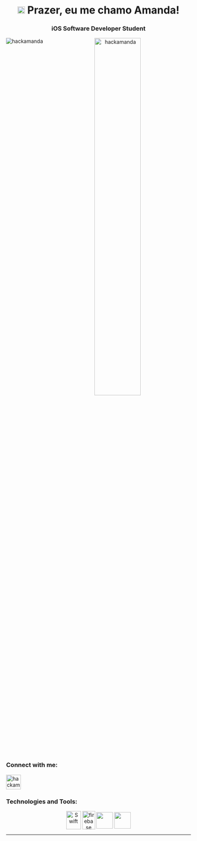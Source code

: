 <h1 align="center"><img src="https://logodownload.org/wp-content/uploads/2013/12/apple-logo-1.png" width="20" /> Prazer, eu me chamo Amanda!</h1>
<h3 align="center"> iOS Software Developer Student</h3>
<div align="center">

<p><img align="left" src="https://github-readme-stats.vercel.app/api?username=hackamanda&theme=jolly&show_icons=true&hide=issues" alt="hackamanda" /></p>
<p><img align="center" src="https://github-readme-stats.vercel.app/api/top-langs/?username=hackamanda&layout=compact&theme=jolly&hide=issues" alt="hackamanda" width="50%" /></p>
  
  
  
  
  <h3 align="left">Connect with me:</h3>
<p style="text-align:left">
<a href="https://www.linkedin.com/in/hackamanda/" target="blank"><img align="center" src="https://velanovascular.com/wp-content/uploads/2020/06/LinkedIn.png" alt="hackamanda" height="40" width="40" /></a>
</p>

<h3 align="left">Technologies and Tools:</h3>
<p style="text-align:left">
  
            
<a href="https://swift.com/" target="blank"><img align="center" src="https://icongr.am/devicon/swift-original.svg?size=128&color=currentColor" alt="Swift" height="50" width="40" /></a>
<a href="https://firebase.google.com/" target="blank"><img align="center" src="https://firebase.google.com/downloads/brand-guidelines/PNG/logo-vertical.png?hl=pt-br" alt="firebase" height="50" width="35" /></a>
<a href="https://developer.apple.com/xcode/" target="blank"><img align="center" src="https://developer.apple.com/design/human-interface-guidelines/macos/images/app-icon-realistic-materials_2x.png" height="45" width="45" /></a>
<a href="https://git-scm.com/" target="blank"><img align="center" src="https://git-scm.com/images/logos/downloads/Git-Icon-1788C.png" height="45" width="45" /></a>
  

  
  
</p>
<hr></hr>
